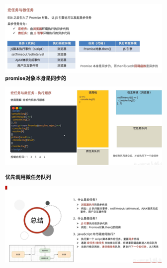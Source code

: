 ### ![image-20241026160246334](22.微任务和宏任务.assets/image-20241026160246334.png)promise对象本身是同步的



![image-20241026160722334](22.微任务和宏任务.assets/image-20241026160722334.png)

### 优先调用微任务队列

![image-20241026161248911](22.微任务和宏任务.assets/image-20241026161248911.png)

